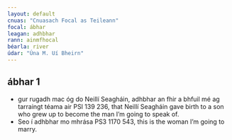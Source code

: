 ```yaml
---
layout: default
cnuas: "Cnuasach Focal as Teileann"
focal: ábhar
leagan: adhbhar
rann: ainmfhocal
béarla: river
údar: "Úna M. Uí Bheirn"
---
```


## ábhar 1


* gur rugadh mac óg do Neillí Seagháin, adhbhar an fhir a
bhfuil mé ag tarraingt téama air PSl 139 236, that Neillí
Seagháin gave birth to a son who grew up to become the man
I’m going to speak of.
* Seo í adhbhar mo mhrása PS3 1170 543,
this is the woman I’m going to marry.
